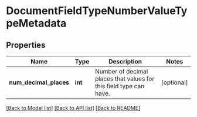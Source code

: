 # DocumentFieldTypeNumberValueTypeMetadata

## Properties
Name | Type | Description | Notes
------------ | ------------- | ------------- | -------------
**num_decimal_places** | **int** | Number of decimal places that values for this field type can have. | [optional] 

[[Back to Model list]](../README.md#documentation-for-models) [[Back to API list]](../README.md#documentation-for-api-endpoints) [[Back to README]](../README.md)


